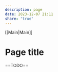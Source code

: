 ```yaml
---
description: page
date: 2023-12-07 21:11
share: "true"
---
```


[[Main|Main]]
# Page title

==TODO==